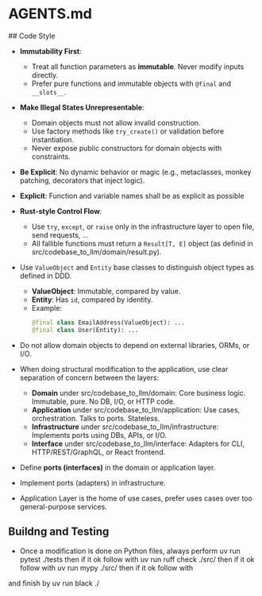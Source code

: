 # AGENTS.md

## Code Style
- **Immutability First**: 
   - Treat all function parameters as **immutable**. Never modify inputs directly.
   - Prefer pure functions and immutable objects with `@final` and `__slots__`.
- **Make Illegal States Unrepresentable**:
  - Domain objects must not allow invalid construction.
  - Use factory methods like `try_create()` or validation before instantiation.
  - Never expose public constructors for domain objects with constraints.
- **Be Explicit**: No dynamic behavior or magic (e.g., metaclasses, monkey patching, decorators that inject logic).
- **Explicit**: Function and variable names shall be as explicit as possible
- **Rust-style Control Flow**:
  - Use `try`, `except`, or `raise` only in the infrastructure layer to open file, send requests, ...
  - All fallible functions must return a `Result[T, E]` object (as definid in src/codebase_to_llm/domain/result.py).
- Use `ValueObject` and `Entity` base classes to distinguish object types as defined in DDD.
  - **ValueObject**: Immutable, compared by value.
  - **Entity**: Has `id`, compared by identity.
  - Example:
    ```python
    @final class EmailAddress(ValueObject): ...
    @final class User(Entity): ...
    ```
- Do not allow domain objects to depend on external libraries, ORMs, or I/O.

- When doing structural modification to the application, use clear separation of concern between the layers:
  - **Domain** under src/codebase_to_llm/domain: Core business logic. Immutable, pure. No DB, I/O, or HTTP code.
  - **Application** under src/codebase_to_llm/application: Use cases, orchestration. Talks to ports. Stateless.
  - **Infrastructure** under src/codebase_to_llm/infrastructure: Implements ports using DBs, APIs, or I/O.
  - **Interface** under src/codebase_to_llm/interface: Adapters for CLI, HTTP/REST/GraphQL, or React frontend.
- Define **ports (interfaces)** in the domain or application layer.
- Implement ports (adapters) in infrastructure.
-  Application Layer is the home of use cases, prefer uses cases over too general-purpose services.

## Buildng and Testing

- Once a modification is done on Python files, always perform 
uv run pytest ./tests then if it ok follow with
uv run ruff check ./src/ then if it ok follow with
uv run mypy ./src/ then if it ok follow with

and finish by
uv run black ./




